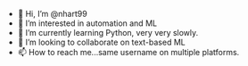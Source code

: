 - 👋 Hi, I’m @nhart99
- 🤖 I’m interested in automation and ML
- 🐍 I’m currently learning Python, very very slowly. 
- 🙏 I’m looking to collaborate on text-based ML
- 📫 How to reach me...same username on multiple platforms. 

<!---
nhart99/nhart99 is a ✨ special ✨ repository because its `README.md` (this file) appears on your GitHub profile.
You can click the Preview link to take a look at your changes.
--->
